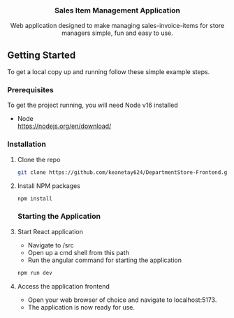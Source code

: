 <h3 align="center">Sales Item Management Application</h3>

<p align="center">
  Web application designed to make managing sales-invoice-items for store managers simple, fun and easy to use.
</p>

<!-- GETTING STARTED -->
## Getting Started

To get a local copy up and running follow these simple example steps.

### Prerequisites

To get the project running, you will need Node v16 installed
* Node<br/>
  <a>https://nodejs.org/en/download/</a>
### Installation

1. Clone the repo
   ```sh
   git clone https://github.com/keanetay624/DepartmentStore-Frontend.git
   ```
2. Install NPM packages
   ```sh
   npm install
   ```
   
   ### Starting the Application

1. Start React application
    - Navigate to /src
    - Open up a cmd shell from this path
    - Run the angular command for starting the application
     ```sh
   npm run dev
   ```
4. Access the application frontend
    - Open your web browser of choice and navigate to localhost:5173.
    - The application is now ready for use. 

